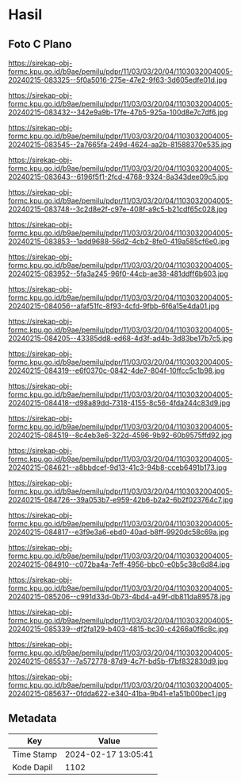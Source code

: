 # Hasil

## Foto C Plano

https://sirekap-obj-formc.kpu.go.id/b9ae/pemilu/pdpr/11/03/03/20/04/1103032004005-20240215-083325--5f0a5016-275e-47e2-9f63-3d605edfe01d.jpg

https://sirekap-obj-formc.kpu.go.id/b9ae/pemilu/pdpr/11/03/03/20/04/1103032004005-20240215-083432--342e9a9b-17fe-47b5-925a-100d8e7c7df6.jpg

https://sirekap-obj-formc.kpu.go.id/b9ae/pemilu/pdpr/11/03/03/20/04/1103032004005-20240215-083545--2a7665fa-249d-4624-aa2b-81588370e535.jpg

https://sirekap-obj-formc.kpu.go.id/b9ae/pemilu/pdpr/11/03/03/20/04/1103032004005-20240215-083643--6196f5f1-2fcd-4768-9324-8a343dee09c5.jpg

https://sirekap-obj-formc.kpu.go.id/b9ae/pemilu/pdpr/11/03/03/20/04/1103032004005-20240215-083748--3c2d8e2f-c97e-408f-a9c5-b21cdf65c028.jpg

https://sirekap-obj-formc.kpu.go.id/b9ae/pemilu/pdpr/11/03/03/20/04/1103032004005-20240215-083853--1add9688-56d2-4cb2-8fe0-419a585cf6e0.jpg

https://sirekap-obj-formc.kpu.go.id/b9ae/pemilu/pdpr/11/03/03/20/04/1103032004005-20240215-083952--5fa3a245-96f0-44cb-ae38-481ddff6b603.jpg

https://sirekap-obj-formc.kpu.go.id/b9ae/pemilu/pdpr/11/03/03/20/04/1103032004005-20240215-084056--afaf51fc-8f93-4cfd-9fbb-6f6a15e4da01.jpg

https://sirekap-obj-formc.kpu.go.id/b9ae/pemilu/pdpr/11/03/03/20/04/1103032004005-20240215-084205--43385dd8-ed68-4d3f-ad4b-3d83be17b7c5.jpg

https://sirekap-obj-formc.kpu.go.id/b9ae/pemilu/pdpr/11/03/03/20/04/1103032004005-20240215-084319--e6f0370c-0842-4de7-804f-10ffcc5c1b98.jpg

https://sirekap-obj-formc.kpu.go.id/b9ae/pemilu/pdpr/11/03/03/20/04/1103032004005-20240215-084418--d98a89dd-7318-4155-8c56-4fda244c83d9.jpg

https://sirekap-obj-formc.kpu.go.id/b9ae/pemilu/pdpr/11/03/03/20/04/1103032004005-20240215-084519--8c4eb3e6-322d-4596-9b92-60b9575ffd92.jpg

https://sirekap-obj-formc.kpu.go.id/b9ae/pemilu/pdpr/11/03/03/20/04/1103032004005-20240215-084621--a8bbdcef-9d13-41c3-94b8-cceb6491b173.jpg

https://sirekap-obj-formc.kpu.go.id/b9ae/pemilu/pdpr/11/03/03/20/04/1103032004005-20240215-084726--39a053b7-e959-42b6-b2a2-6b2f023764c7.jpg

https://sirekap-obj-formc.kpu.go.id/b9ae/pemilu/pdpr/11/03/03/20/04/1103032004005-20240215-084817--e3f9e3a6-ebd0-40ad-b8ff-9920dc58c69a.jpg

https://sirekap-obj-formc.kpu.go.id/b9ae/pemilu/pdpr/11/03/03/20/04/1103032004005-20240215-084910--c072ba4a-7eff-4956-bbc0-e0b5c38c6d84.jpg

https://sirekap-obj-formc.kpu.go.id/b9ae/pemilu/pdpr/11/03/03/20/04/1103032004005-20240215-085206--c991d33d-0b73-4bd4-a49f-db811da89578.jpg

https://sirekap-obj-formc.kpu.go.id/b9ae/pemilu/pdpr/11/03/03/20/04/1103032004005-20240215-085339--df2fa129-b403-4815-bc30-c4266a0f6c8c.jpg

https://sirekap-obj-formc.kpu.go.id/b9ae/pemilu/pdpr/11/03/03/20/04/1103032004005-20240215-085537--7a572778-87d9-4c7f-bd5b-f7bf832830d9.jpg

https://sirekap-obj-formc.kpu.go.id/b9ae/pemilu/pdpr/11/03/03/20/04/1103032004005-20240215-085637--0fdda622-e340-41ba-9b41-e1a51b00bec1.jpg


## Metadata

| Key        | Value               |
| ---------- | ------------------- |
| Time Stamp | 2024-02-17 13:05:41 |
| Kode Dapil | 1102                |



